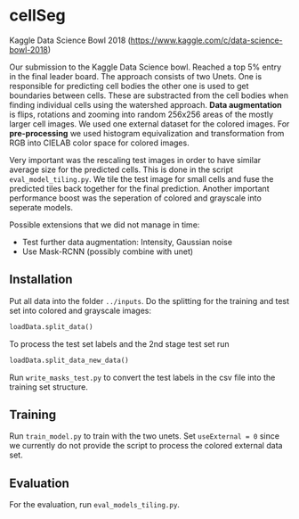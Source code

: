 # cellSeg
Kaggle Data Science Bowl 2018 (https://www.kaggle.com/c/data-science-bowl-2018)

Our submission to the Kaggle Data Science bowl. Reached a top 5% entry in the final leader board. The approach consists of two Unets. One is responsible for predicting cell bodies the other one is used to get boundaries between cells. These are substracted from the cell bodies when finding individual cells using the watershed approach. **Data augmentation** is flips, rotations and zooming into random 256x256 areas of the mostly larger cell images. We used one external dataset for the colored images. For **pre-processing** we used histogram equivalization and transformation from RGB into CIELAB color space for colored images.

Very important was the rescaling test images in order to have similar average size for the predicted cells. This is done in the script `eval_model_tiling.py`. We tile the test image for small cells and fuse the predicted tiles back together for the final prediction. Another important performance boost was the seperation of colored and grayscale into seperate models. 

Possible extensions that we did not manage in time:
 * Test further data augmentation: Intensity, Gaussian noise
 * Use Mask-RCNN (possibly combine with unet)

## Installation

Put all data into the folder `../inputs`. Do the splitting for the training and test set into colored and grayscale images:

```python
loadData.split_data()
```

To process the test set labels and the 2nd stage test set run

```python
loadData.split_data_new_data()
```

Run `write_masks_test.py` to convert the test labels in the csv file into the training set structure.

## Training

Run `train_model.py` to train with the two unets. Set `useExternal = 0` since we currently do not provide the script to process the colored external data set.

## Evaluation

For the evaluation, run `eval_models_tiling.py`.
